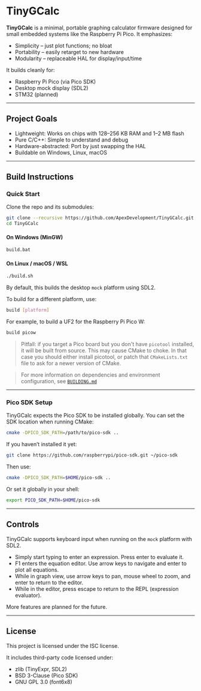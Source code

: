 # TinyGCalc

**TinyGCalc** is a minimal, portable graphing calculator firmware designed for small embedded systems like the Raspberry Pi Pico. It emphasizes:

- Simplicity – just plot functions; no bloat
- Portability – easily retarget to new hardware
- Modularity – replaceable HAL for display/input/time

It builds cleanly for:

- Raspberry Pi Pico (via Pico SDK)
- Desktop mock display (SDL2)
- STM32 (planned)

---

## Project Goals

- Lightweight: Works on chips with 128–256 KB RAM and 1–2 MB flash
- Pure C/C++: Simple to understand and debug
- Hardware-abstracted: Port by just swapping the HAL
- Buildable on Windows, Linux, macOS

---

## Build Instructions

### Quick Start

Clone the repo and its submodules:

```bash
git clone --recursive https://github.com/ApexDevelopment/TinyGCalc.git
cd TinyGCalc
```

#### On Windows (MinGW)
```cmd
build.bat
```

#### On Linux / macOS / WSL
```bash
./build.sh
```

By default, this builds the desktop `mock` platform using SDL2.

To build for a different platform, use:
```bash
build [platform]
```

For example, to build a UF2 for the Raspberry Pi Pico W:
```bash
build picow
```

> Pitfall: if you target a Pico board but you don't have `picotool` installed, it will be built from source. This may cause CMake to choke. In that case you should either install picotool, or patch that `CMakeLists.txt` file to ask for a newer version of CMake.

> For more information on dependencies and environment configuration, see [`BUILDING.md`](./BUILDING.md)

---

### Pico SDK Setup

TinyGCalc expects the Pico SDK to be installed globally. You can set the SDK location when running CMake:

```bash
cmake -DPICO_SDK_PATH=/path/to/pico-sdk ..
```

If you haven’t installed it yet:

```bash
git clone https://github.com/raspberrypi/pico-sdk.git ~/pico-sdk
```

Then use:
```bash
cmake -DPICO_SDK_PATH=$HOME/pico-sdk ..
```

Or set it globally in your shell:
```bash
export PICO_SDK_PATH=$HOME/pico-sdk
```

---

## Controls

TinyGCalc supports keyboard input when running on the `mock` platform with SDL2.

- Simply start typing to enter an expression. Press enter to evaluate it.
- F1 enters the equation editor. Use arrow keys to navigate and enter to plot all equations.
- While in graph view, use arrow keys to pan, mouse wheel to zoom, and enter to return to the editor.
- While in the editor, press escape to return to the REPL (expression evaluator).

More features are planned for the future.

---

## License

This project is licensed under the ISC license.

It includes third-party code licensed under:

- zlib (TinyExpr, SDL2)
- BSD 3-Clause (Pico SDK)
- GNU GPL 3.0 (font6x8)
